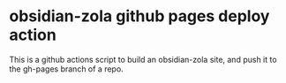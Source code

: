 # obsidian-zola github pages deploy action

This is a github actions script to build an obsidian-zola site, and push it to the gh-pages branch of a repo.
